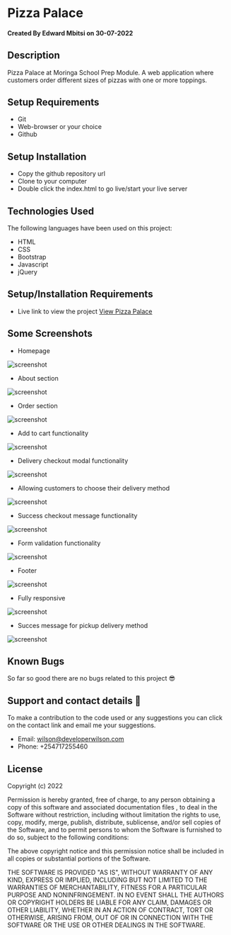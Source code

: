 # Pizza Palace

#### Created By Edward Mbitsi on 30-07-2022
## Description
Pizza Palace at Moringa School Prep Module. A web application where customers order different sizes of pizzas with one or more toppings. 
## Setup Requirements
* Git
* Web-browser or your choice
* Github

## Setup Installation
* Copy the github repository url
* Clone to your computer
* Double click the index.html to go live/start your live server
## Technologies Used
 The following languages have been used on this project:
 * HTML
 * CSS
 * Bootstrap
 * Javascript
 * jQuery

## Setup/Installation Requirements

* Live link to view the project <a href="https://wilsonkinyua.github.io/pizza-palace/">View Pizza Palace</a>
## Some Screenshots
* Homepage
<img src="./img/screenshots/1.png" alt="screenshot" />

* About section
<img src="./img/screenshots/2.png" alt="screenshot" />

* Order section
<img src="./img/screenshots/3.png" alt="screenshot" />

* Add to cart functionality
<img src="./img/screenshots/4.png" alt="screenshot" />

* Delivery checkout modal functionality
<img src="./img/screenshots/5.png" alt="screenshot" /> 

* Allowing customers to choose their delivery method
<img src="./img/screenshots/6.png" alt="screenshot" />

* Success checkout message functionality
<img src="./img/screenshots/7.png" alt="screenshot" />

* Form validation functionality
<img src="./img/screenshots/8.png" alt="screenshot" />

* Footer
<img src="./img/screenshots/9.png" alt="screenshot" />

* Fully responsive
<img src="./img/screenshots/10.png" alt="screenshot" />

* Succes message for pickup delivery method
<img src="./img/screenshots/11.png" alt="screenshot" />

## Known Bugs
 So far so good there are no bugs related to this project 😎
## Support and contact details 🙂
To make a contribution to the code used or any suggestions you can click on the contact link and email me your suggestions.
* Email: wilson@developerwilson.com
* Phone: +254717255460
## License


Copyright (c) 2022 

Permission is hereby granted, free of charge, to any person obtaining a copy
of this software and associated documentation files , to deal
in the Software without restriction, including without limitation the rights
to use, copy, modify, merge, publish, distribute, sublicense, and/or sell
copies of the Software, and to permit persons to whom the Software is
furnished to do so, subject to the following conditions:

The above copyright notice and this permission notice shall be included in all
copies or substantial portions of the Software.

THE SOFTWARE IS PROVIDED "AS IS", WITHOUT WARRANTY OF ANY KIND, EXPRESS OR
IMPLIED, INCLUDING BUT NOT LIMITED TO THE WARRANTIES OF MERCHANTABILITY,
FITNESS FOR A PARTICULAR PURPOSE AND NONINFRINGEMENT. IN NO EVENT SHALL THE
AUTHORS OR COPYRIGHT HOLDERS BE LIABLE FOR ANY CLAIM, DAMAGES OR OTHER
LIABILITY, WHETHER IN AN ACTION OF CONTRACT, TORT OR OTHERWISE, ARISING FROM,
OUT OF OR IN CONNECTION WITH THE SOFTWARE OR THE USE OR OTHER DEALINGS IN THE
SOFTWARE.

  
